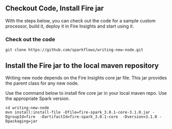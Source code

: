 ## Checkout Code, Install Fire jar

With the steps below, you can check out the code for a sample custom processor, build it, deploy it in Fire Insights and start using it.

### Check out the code

    git clone https://github.com/sparkflows/writing-new-node.git

## Install the Fire jar to the local maven repository

Writing new node depends on the Fire Insights core jar file. This jar provides the parent class for any new node. 

Use the command below to install fire core jar in your local maven repo. Use the appropriate Spark version.

    cd writing-new-node
    mvn install:install-file -Dfile=fire-spark_3.0.1-core-3.1.0.jar -DgroupId=fire  -DartifactId=fire-spark_3.0.1-core  -Dversion=3.1.0 -Dpackaging=jar
    

